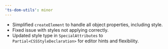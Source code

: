 ```yaml
---
'ts-dom-utils': minor
---
```


- Simplified `createElement` to handle all object properties, including style.
- Fixed issue with styles not applying correctly.
- Updated style type in `SpecialAttributes` to `Partial<CSSStyleDeclaration>` for editor hints and flexibility.
